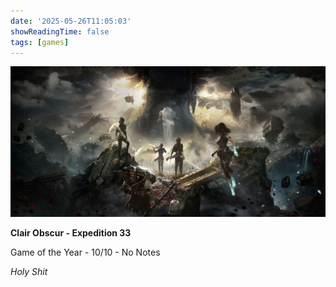 ```yaml
---
date: '2025-05-26T11:05:03'
showReadingTime: false
tags: [games]
---
```

![](assets/background.jpg)

**Clair Obscur - Expedition 33**

Game of the Year - 10/10 - No Notes

*Holy Shit*
